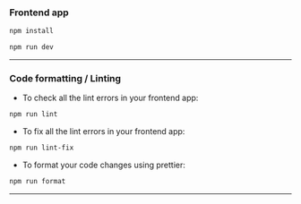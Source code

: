 ### Frontend app

```bash
npm install
```

```bash
npm run dev
```


---

### Code formatting / Linting

- To check all the lint errors in your frontend app:
```bash
npm run lint
```
- To fix all the lint errors in your frontend app:
```bash
npm run lint-fix
```
- To format your code changes using prettier:
```bash
npm run format
```

---

